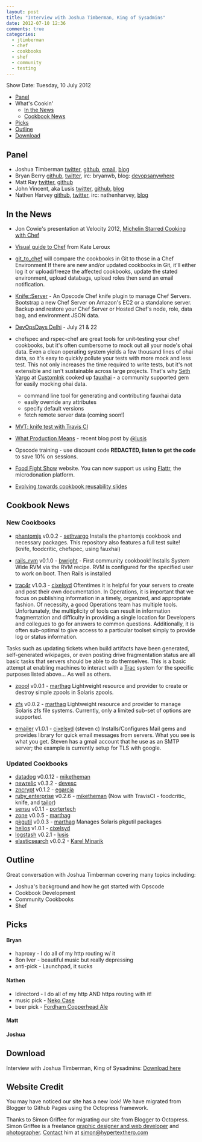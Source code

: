 ```yaml
---
layout: post
title: "Interview with Joshua Timberman, King of Sysadmins"
date: 2012-07-10 12:36
comments: true
categories: 
  - jtimberman
  - chef
  - cookbooks
  - shef
  - community
  - testing
---
```

Show Date:  Tuesday, 10 July 2012

* [Panel](#panel)
* What's Cookin'
  * [In the News](#news)
  * [Cookbook News](#cookbooks)
* [Picks](#picks)
* [Outline](#outline)
* [Download](http://traffic.libsyn.com/foodfight/ffs20_3.mp3)

Panel<a name="panel"></a>
-----

* Joshua Timberman [twitter](https://twitter.com/#!/jtimberman), [github](http://github.com/jtimberman), [email](mailto:joshua@opscode.com), [blog](http://jtimberman.housepub.org)
* Bryan Berry [github](http://github.com/bryanwb), [twitter](http://twitter.com/bryanwb), irc: bryanwb, blog: [devopsanywhere](http://devopsanywhere.blogspot.com)
* Matt Ray [twitter](https://twitter.com/#!/mattray), [github](https://github.com/mattray)
* John Vincent, aka Lusis [twitter](https://twitter.com/#!/lusis), [github](https://github.com/lusis), [blog](http://blog.lusis.org/)
* Nathen Harvey [github](http://github.com/nathenharvey), [twitter](http://twitter.com/nathenharvey), irc: nathenharvey, [blog](http://nathenharvey.com)

In the News<a name="news"></a>
-----------

* Jon Cowie's presentation at Velocity 2012, [Michelin Starred Cooking with Chef](http://www.slideshare.net/jonlives/michelin-starred-cooking-with-chef)

* [Visual guide to Chef](http://www.mynameiskate.com/visual-guide-to-chef/) from Kate Leroux

* [git_to_chef](https://github.com/cjs226/git_to_chef) will compare the 
  cookbooks in Git to those in a Chef Environment If there are new and/or
  updated cookbooks in Git, it'll either log it or upload/freeze the 
  affected cookbooks, update the stated environment, upload databags, 
  upload roles then send an email notification.

* [Knife::Server](http://fnichol.github.com/knife-server/) - An Opscode 
  Chef knife plugin to manage Chef Servers.  Bootstrap a new Chef Server
  on Amazon's EC2 or a standalone server. Backup and restore your Chef 
  Server or Hosted Chef's node, role, data bag, and environment JSON data.

* [DevOpsDays Delhi](http://www.devopsdays.org/events/2012-india/registration/) - July 21 & 22

* chefspec and rspec-chef are great tools for unit-testing your chef cookbooks, but it's often cumbersome to mock out all your node's ohai data. Even a clean operating system yields a few thousand lines of ohai data, so it's easy to quickly pollute your tests with more mock and less test. This not only increases the time required to write tests, but it's not extensible and isn't sustainable across large projects. That's why [Seth Vargo](hhttp://twitter.com/sethvargo) at [CustomInk](http://www.customink.com) cooked up [fauxhai](https://github.com/customink/fauxhai) - a community supported gem for easily mocking ohai data. 

  * command line tool for generating and contributing fauxhai data
  * easily override any attributes
  * specify default versions
  * fetch remote server data (coming soon!)  


* [MVT:  knife test with Travis CI](http://nathenharvey.com/blog/2012/07/06/mvt-knife-test-and-travisci/)

* [What Production Means](http://blog.lusis.org/blog/2012/07/09/what-production-means/) - recent blog post by [@lusis](http://twitter.com//lusis)

* Opscode training - use discount code **REDACTED, listen to get the code** to save 10% on sessions.


* [Food Fight Show](http://foodfightshow.org) website.  You can now support us using [Flattr](http://flattr.com/thing/733271/foodfightshow-on-Flattr), the microdonation platform.

* [Evolving towards cookbook reusability slides](http://realityforge.org/presentations/cookbook-reusability/#1)


Cookbook News<a name="cookbooks"></a>
-------------
### New Cookbooks

* [phantomjs](http://community.opscode.com/cookbooks/phantomjs) v0.0.2 - [sethvargo](http://community.opscode.com/users/sethvargo)
Installs the phantomjs cookbook and necessary packages. This repository also features a full test suite! (knife, foodcritic, chefspec, using fauxhai)

* [rails_rvm](http://community.opscode.com/cookbooks/rails_rvm) v0.1.0 - [bwright](http://community.opscode.com/users/bwright) - First community cookbook!
Installs System Wide RVM via the RVM recipe. RVM is configured for the specified user to work on boot.  Then Rails is installed

* [trac4r](http://community.opscode.com/cookbooks/trac4r) v1.0.3 - [cixelsyd](http://community.opscode.com/users/cixelsyd)
Oftentimes it is helpful for your servers to create and post their own documentation. In Operations, it is important that we focus on publishing information in a timely, organized, and appropriate fashion. Of necessity, a good Operations team has multiple tools. Unfortunately, the multiplicity of tools can result in information fragmentation and difficulty in providing a single location for Developers and collegues to go for answers to common questions. Additionally, it is often sub-optimal to give access to a particular toolset simply to provide log or status information.

Tasks such as updating tickets when build artifacts have been generated, self-generated wikipages, or even posting drive fragmentation status are all basic tasks that servers should be able to do themselves. This is a basic attempt at enabling machines to interact with a [Trac](http://trac.edgewall.org/) system for the specific purposes listed above... As well as others.


* [zpool](http://community.opscode.com/cookbooks/zpool) v0.0.1 - [marthag](http://community.opscode.com/users/marthag)
Lightweight resource and provider to create or destroy simple zpools in Solaris zpools.

 * [zfs](http://community.opscode.com/cookbooks/zfs) v0.0.2 - [marthag](http://community.opscode.com/users/marthag)
Lightweight resource and provider to manage Solaris zfs file systems. Currently, only a limited sub-set of options are supported.

* [emailer](http://community.opscode.com/cookbooks/emailer) v1.0.1 - [cixelsyd](http://community.opscode.com/users/cixelsyd) (steven c)
Installs/Configures Mail gems and provides library for quick email messages from servers.  What you see is what you get. Steven has a gmail account that he use as an SMTP server; the example is currently setup for TLS with google.


### Updated Cookbooks

* [datadog](http://community.opscode.com/cookbooks/datadog) v0.0.12 - [miketheman](http://community.opscode.com/users/miketheman)
* [newrelic](http://community.opscode.com/cookbooks/newrelic) v0.3.2 - [devesc](http://community.opscode.com/users/devesc)
* [zncrypt](http://community.opscode.com/cookbooks/zncrypt) v0.1.2 - [egarcia](http://community.opscode.com/users/egarcia)
* [ruby_enterprise](http://community.opscode.com/cookbooks/ruby_enterprise) v0.2.6 - [miketheman](http://community.opscode.com/users/miketheman) (Now with TravisCI - foodcritic, knife, and [tailor](https://github.com/turboladen/tailor))
* [sensu](http://community.opscode.com/cookbooks/sensu) v0.1.1 - [portertech](http://community.opscode.com/users/portertech)
* [zone](http://community.opscode.com/cookbooks/zone) v0.0.5 - [marthag](http://community.opscode.com/users/marthag)
* [pkgutil](http://community.opscode.com/cookbooks/pkgutil) v0.0.3 - [marthag](http://community.opscode.com/users/marthag)
Manages Solaris pkgutil packages
* [helios](http://community.opscode.com/cookbooks/helios) v1.0.1 - [cixelsyd](http://community.opscode.com/users/cixelsyd)
* [logstash](https://github.com/lusis/chef-logstash) v0.2.1 - [lusis](https://github.com/lusis)
* [elasticsearch](https://github.com/karmi/cookbook-elasticsearch)
v0.0.2 - [Karel Minarik](https://github.com/karmi)

Outline<a name="outline"></a>
-------

Great conversation with Joshua Timberman covering many topics including:

* Joshua's background and how he got started with Opscode
* Cookbook Development
* Community Cookbooks
* Shef

Picks<a name="picks"></a>
-----
#### Bryan
* haproxy - I do all of my http routing w/ it
* Bon Iver - beautiful music but really depressing
* anti-pick - Launchpad, it sucks

#### Nathen
* ldirectord - I do all of my http AND https routing with it!
* music pick - [Neko Case](http://www.nekocase.com/)
* beer pick - [Fordham Copperhead Ale](http://fordhambrewing.com/our-brews/)

#### Matt

#### Joshua


Download
--------

Interview with Joshua Timberman, King of Sysadmins:  [Download here](http://traffic.libsyn.com/foodfight/ffs20_3.mp3)

Website Credit
--------------

You may have noticed our site has a new look! We have migrated from Blogger to Github Pages using the Octopress framework.

Thanks to Simon Griffee for migrating our site from Blogger to Octopress. Simon Griffee is a freelance [graphic designer and web
developer](http://hypertexthero.com/about/) and [photographer](http://simongriffee.com). [Contact](http://hypertexthero.com/contact/) him at
[simon@hypertexthero.com](mailto:simon@hypertexthero.com)


